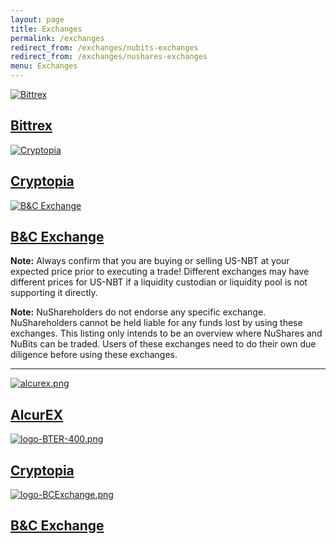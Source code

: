 ```yaml
---
layout: page
title: Exchanges
permalink: /exchanges
redirect_from: /exchanges/nubits-exchanges
redirect_from: /exchanges/nushares-exchanges
menu: Exchanges
---
```

<div class="exchanges">
  <a class="exchange" href="https://bittrex.com/Market/Index?MarketName=BTC-NBT" target="_blank">
    <img src="{{ site.url }}{{ site.baseurl }}/assets/logo-bittrex-150.png" alt="Bittrex" />
    <h2>Bittrex</h2>
  </a>
  <a class="exchange" href="https://www.cryptopia.co.nz/Exchange/?market=USNBT_BTC" target="_blank">
    <img src="{{ site.url }}{{ site.baseurl }}/assets/logo-cryptopia.png" alt="Cryptopia" />
    <h2>Cryptopia</h2>
  </a>
  <a class="exchange" href="https://bcexchange.org" target="_blank">
   <img src="{{ site.url }}{{ site.baseurl }}/assets/logo-BCExchange.png" alt="B&C Exchange" />
    <h2>B&C Exchange</h2>
  </a>
</div>


**Note:** Always confirm that you are buying or selling US-NBT at your expected price prior to executing a trade! Different exchanges may have different prices for US-NBT if a liquidity custodian or liquidity pool is not supporting it directly.  

**Note:** NuShareholders do not endorse any specific exchange. NuShareholders cannot be held liable for any funds lost by using these exchanges. This listing only intends to be an overview where NuShares and NuBits can be traded. Users of these exchanges need to do their own due diligence before using these exchanges.

---

<div class="exchanges">
	<a class="exchange" href="https://alcurex.com/#NSR-BTC" target="_blank">
	  <img src="{{ site.url }}{{ site.baseurl }}/assets/alcurex.png" alt="alcurex.png" />
	  <h2>AlcurEX</h2>
	</a>
	<a class="exchange" href="https://www.cryptopia.co.nz/Exchange/?market=NSR_BTC" target="_blank">
	  <img src="{{ site.url }}{{ site.baseurl }}/assets/logo-cryptopia.png" alt="logo-BTER-400.png" />
	  <h2>Cryptopia</h2>
	</a>
	<a class="exchange" href="https://bcexchange.org" target="_blank">
	 <img src="{{ site.url }}{{ site.baseurl }}/assets/logo-BCExchange.png" alt="logo-BCExchange.png" />
	  <h2>B&C Exchange</h2>
	</a>
</div>

